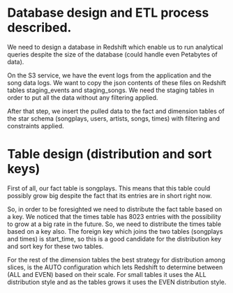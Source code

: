 # Database design and ETL process described.

We need to design a database in Redshift which enable us to run analytical queries despite the size of the database (could handle even Petabytes of data).

On the S3 service, we have the event logs from the application and the song data logs. We want to copy the json contents of these files on Redshift tables staging_events and staging_songs. We need the staging tables in order to put all the data without any filtering applied. 

After that step, we insert the pulled data to the fact and dimension tables of the star schema (songplays, users, artists, songs, times) with filtering and constraints applied.


# Table design (distribution and sort keys)

First of all, our fact table is songplays. This means that this table could possibly grow big despite the fact that its entries are in short right now.

So, in order to be foresighted we need to distribute the fact table based on a key. We noticed that the times table has 8023 entries with the possibility to grow at a big rate in the future. So, we need to distribute the times table based on a key also. The foreign key which joins the two tables (songplays and times) is start_time, so this is a good candidate for the distribution key and sort key for these two tables.

For the rest of the dimension tables the best strategy for distribution among slices, is the AUTO configuration which lets Redshift to determine between (ALL and EVEN) based on their scale. For small tables it uses the ALL distribution style and as the tables grows it uses the EVEN distribution style.



